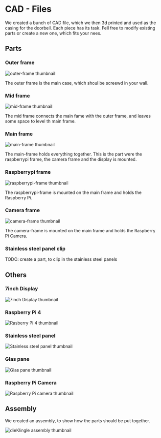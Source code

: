# CAD - Files

We created a bunch of CAD file, which we then 3d printed and used as the casing for the doorbell. Each piece has its task. Fell free to modify existing parts or create a new one, which fits your nees.

## Parts

### Outer frame

![outer-frame thumbnail](/hardware/cad/outer-frame.jpg)

The outer frame is the main case, which shoul be screewd in your wall.

### Mid frame

![mid-frame thumbnail](/hardware/cad/mid-frame.jpg)

The mid frame connects the main fame with the outer frame, and leaves some space to level th main frame.

### Main frame

![main-frame thumbnail](/hardware/cad/main-frame.jpg)

The main-frame holds everything together. This is the part were the raspberrypi frame, the camera frame and the display is mounted.

### Raspberrypi frame

![raspberrypi-frame thumbnail](/hardware/cad/raspberry-pi-frame.jpg)

The raspberrypi-frame is mounted on the main frame and holds the Raspberry Pi.

### Camera frame

![camera-frame thumbnail](/hardware/cad/camera-frame.jpg)

The camera-frame is mounted on the main frame and holds the Raspberry Pi Camera.

### Stainless steel panel clip

TODO: create a part, to clip in the stainless steel panels

## Others

### 7inch Display

![7inch Display thumbnail](/hardware/cad/display.jpg)

### Raspberry Pi 4

![Rasberry Pi 4 thumbnail](/hardware/cad/raspberry-pi-4.jpg)

### Stainless steel panel

![Stainless steel panel thumbnail](/hardware/cad/stainless-steel-panel.jpg)

### Glas pane

![Glas pane thumbnail](/hardware/cad/glas-pane.jpg)

### Raspberry Pi Camera

![Raspberry Pi camera thumbnail](/hardware/cad/raspberry-pi-camera.jpg)

## Assembly

We created an assembly, to show how the parts should be put together.

![dieKlingle assembly thumbnail](/hardware/cad/dieklingel-assembly.jpg)
